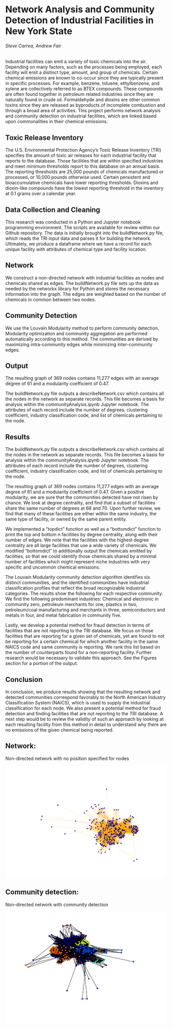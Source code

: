 # Network Analysis and Community Detection of Industrial Facilities in New York State
###### Steve Carrea, Andrew Fair

Industrial facilities can emit a variety of toxic chemicals into the air. Depending on many factors, such as the processes being employed, each facility will emit a distinct type, amount, and group of chemicals. Certain chemical emissions are known to co-occur since they are typically present in specific processes. For example, benzene, toluene, ethylbenzene, and xylene are collectively referred to as BTEX compounds. These compounds are often found together in petroleum related industries since they are naturally found in crude oil. Formaldehyde and dioxins are other common toxins since they are released as byproducts of incomplete combustion and through a broad area of activities. This project performs network analysis and community detection on industrial facilities, which are linked based upon commonalities in their chemical emissions. 

## Toxic Release Inventory
The U.S. Environmental Protection Agency’s Toxic Release Inventory (TRI) specifies the amount of toxic air releases for each industrial facility that reports to the database. Those facilities that are within specified industries and meet minimum thresholds report to this database on an annual basis. The reporting thresholds are 25,000 pounds of chemicals manufactured or processed, or 10,000 pounds otherwise used. Certain persistent and bioaccumulative chemicals have lower reporting thresholds. Dioxins and dioxin-like compounds have the lowest reporting threshold in the inventory at 0.1 grams over a calendar year.

## Data Collection and Cleaning
This research was conducted in a Python and Jupyter notebook programming environment. The scripts are available for review within our Github repository. The data is initially brought into the buildNetwork.py file, which reads the TRI input data and parses it for building the network. Ultimately, we produce a dataframe where we have a record for each unique facility with attributes of chemical type and facility location.

## Network 
We construct a non-directed network with industrial facilities as nodes and chemicals shared as edges. The buildNetwork.py file sets up the data as needed by the networkx library for Python and stores the necessary information into the graph. The edges are weighted based on the number of chemicals in common between two nodes.

## Community Detection
We use the Louvain Modularity method to perform community detection. Modularity optimization and community aggregation are performed automatically according to this method. The communities are derived by maximizing intra-community edges while minimizing inter-community edges.

## Output
The resulting graph of 369 nodes contains 11,277 edges with an average degree of 61 and a modularity coefficient of 0.47.

The buildNetwork.py file outputs a describeNetwork.csv which contains all the nodes in the network as separate records. This file becomes a basis for analysis within the communityAnalysis.ipynb Jupyter notebook. The attributes of each record include the number of degrees, clustering coefficient, industry classification code, and list of chemicals pertaining to the node.

## Results
The buildNetwork.py file outputs a describeNetwork.csv which contains all the nodes in the network as separate records. This file becomes a basis for analysis within the communityAnalysis.ipynb Jupyter notebook. The attributes of each record include the number of degrees, clustering coefficient, industry classification code, and list of chemicals pertaining to the node.

The resulting graph of 369 nodes contains 11,277 edges with an average degree of 61 and a modularity coefficient of 0.47. Given a positive modularity, we are sure that the communities detected have not risen by chance. We look at degree centrality, and find that a subset of facilities share the same number of degrees at 68 and 70. Upon further review, we find that many of these facilities are either within the same industry, the same type of facility, or owned by the same parent entity.

We implemented a “topdict” function as well as a “bottomdict” function to print the top and bottom n facilities by degree centrality, along with their number of edges.  We note that the facilities with the highest degree centrality are all large facilities that use a wide variety of chemicals.  We modified “bottomdict” to additionally output the chemicals emitted by facilities, so that we could identify those chemicals shared by a minimal number of facilities which might represent niche industries with very specific and uncommon chemical emissions.  

The  Louvain Modularity community detection algorithm identifies six distinct communities, and the identified communities have industrial classification profiles that reflect the broad recognizable industrial categories. The results show the following for each respective community. We find the following predominant industries: Chemical and electronic in community zero, petroleum merchants for one, plastics in two, petroleum/coal manufacturing and merchants in three, semiconductors and metals in four, and metal fabrication in community five.

Lastly, we develop a potential method for fraud detection in terms of facilities that are not reporting to the TRI database. We focus on those facilities that are reporting for a given set of chemicals, yet are found to not be reporting for a certain chemical for which another facility in the same NAICS code and same community is reporting. We rank this list based on the number of counterparts found for a non-reporting facility. Further research would be necessary to validate this approach. See the Figures section for a portion of the output.

## Conclusion

In conclusion, we produce results showing that the resulting network and detected communities correspond favorably to the North American Industry Classification System (NAICS), which is used to supply the industrial classification for each node. We also present a potential method for fraud detection and finding facilities that are not reporting to the TRI database. A next step would be to review the validity of such an approach by looking at each resulting facility from this method in detail to understand why there are no emissions of the given chemical being reported.  

## Network:
Non-directed network with no position specified for nodes

![Network](https://raw.githubusercontent.com/stevecarrea/ny_tri_networkAnalysis/master/output/network_noPosition.png)

## Community detection:
Non-directed network with community detection

![Community Detection](https://raw.githubusercontent.com/stevecarrea/ny_tri_networkAnalysis/master/output/network_communities.png)
